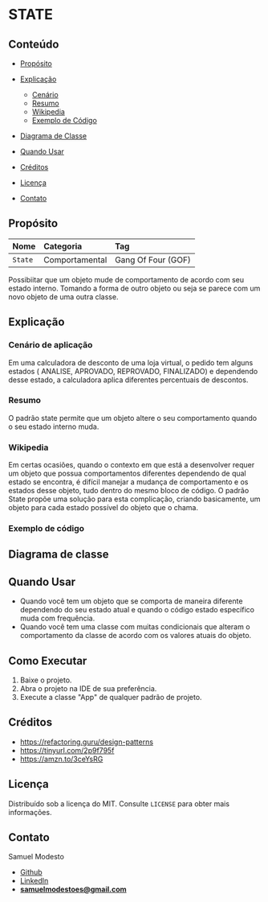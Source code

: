 <br />
<p >
  <h1>STATE</h1>
<p/>


<!-- TABLE OF CONTENTS -->

## Conteúdo

- [Propósito](#Propósito)
- [Explicação](#Explicação)
  - [Cenário](#Cenário-De-Aplicação)
  - [Resumo](#Resumo)
  - [Wikipedia](#Wikipedia)
  - [Exemplo de Código](#Exemplo-de-código)
- [Diagrama de Classe](#Diagrama-de-Classe)

- [Quando Usar](#Quando-Usar)
- [Créditos](#Créditos)
- [Licença](#Licença)
- [Contato](#Contato)

## Propósito
| Nome    | Categoria    | Tag        |  
|:--------| :----------- | :--------- |
| `State` |  Comportamental | Gang Of Four (GOF)|

Possibiitar que um objeto mude de comportamento de acordo com seu estado interno. Tomando a forma de outro objeto ou seja se parece com um novo objeto de uma outra classe.

## Explicação
### Cenário de aplicação
Em uma calculadora de desconto de uma loja virtual, o pedido tem alguns estados ( ANALISE, APROVADO, REPROVADO, FINALIZADO) e dependendo desse estado, a calculadora aplica diferentes percentuais de descontos.

### Resumo
 O padrão state permite que um objeto altere o seu comportamento quando o seu estado interno muda.
 
### Wikipedia
Em certas ocasiões, quando o contexto em que está a desenvolver requer um objeto que possua comportamentos diferentes dependendo de qual estado se encontra, é difícil manejar a mudança de comportamento e os estados desse objeto, tudo dentro do mesmo bloco de código. O padrão State propõe uma solução para esta complicação, criando basicamente, um objeto para cada estado possível do objeto que o chama.

### Exemplo de código

[//]: # (```java )

[//]: # (```)

## Diagrama de classe

[//]: # (<p align="center">)

[//]: # (  <a href="https://github.com/SamuelModesto">)

[//]: # (      <img alt="template-method" src="https://github.com/SamuelModesto/Imagens/blob/master/Imagens%20Minerva/template-method.png" />)

[//]: # (  </a>)

[//]: # (</p>)


## Quando Usar
- Quando você tem um objeto que se comporta de maneira diferente dependendo do seu estado atual e quando o código estado específico muda com frequência.
- Quando você tem uma classe com muitas condicionais que alteram o comportamento da classe  de acordo com os valores atuais do objeto.

## Como Executar
 1. Baixe o projeto.
 2. Abra o projeto na IDE de sua preferência.
 3. Execute a classe "App" de qualquer padrão de projeto.

## Créditos
- https://refactoring.guru/design-patterns
- https://tinyurl.com/2p9f795f
- https://amzn.to/3ceYsRG
## Licença

Distribuído sob a licença do MIT. Consulte `LICENSE` para obter mais informações.

## Contato
Samuel Modesto 
- [Github](https://github.com/SamuelModesto) 
- [LinkedIn](https://www.linkedin.com/in/samuelmodesto)
- **samuelmodestoes@gmail.com**
